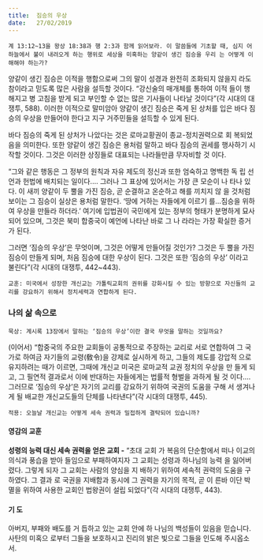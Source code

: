 ```yaml
---
title:  짐승의 우상
date:   27/02/2019
---
```


`계 13:12~13을 왕상 18:38과 행 2:3과 함께 읽어보라. 이 말씀들에 기초할 때, 심지
어 하늘에서 불이 내려오게 하는 행위로 세상을 미혹하는 양같이 생긴 짐승을 우리
는 어떻게 이해해야 하는가?`

양같이 생긴 짐승은 이적을 행함으로써 그의 말이 성경과 완전히 조화되지 않을지
라도 참이라고 믿도록 많은 사람을 설득할 것이다. “강신술의 매개체를 통하여 이적
들이 행해지고 병 고침을 받게 되고 부인할 수 없는 많은 기사들이 나타날 것이다”(각
시대의 대쟁투, 588). 이러한 이적으로 말미암아 양같이 생긴 짐승은 죽게 된 상처를
입은 바다 짐승의 우상을 만들어야 한다고 지구 거주민들을 설득할 수 있게 된다.

바다 짐승의 죽게 된 상처가 나았다는 것은 로마교황권이 종교-정치권력으로 회
복되었음을 의미한다. 또한 양같이 생긴 짐승은 용처럼 말하고 바다 짐승의 권세를
행사하기 시작할 것이다. 그것은 이러한 상징들로 대표되는 나라들만큼 무자비할 것
이다.

“그와 같은 행동은 그 정부의 원칙과 자유 제도의 정신과 또한 엄숙하고 명백한 독
립 선언과 헌법에 배치되는 일이다.… 그러나 그 표상에 있어서는 가장 큰 모순이 나
타나 있다. 이 새끼 양같이 두 뿔을 가진 짐승, 곧 순결하고 온순하고 해를 끼치지 않
을 것처럼 보이는 그 짐승이 실상은 용처럼 말한다. ‘땅에 거하는 자들에게 이르기
를…짐승을 위하여 우상을 만들라 하더라.’ 여기에 입법권이 국민에게 있는 정부의
형태가 분명하게 묘사되어 있으며, 그것은 북미 합중국이 예언에 나타난 바로 그 나
라라는 가장 확실한 증거가 된다.

그러면 ‘짐승의 우상’은 무엇이며, 그것은 어떻게 만들어질 것인가? 그것은 두 뿔을
가진 짐승이 만들게 되며, 처음 짐승에 대한 우상이 된다. 그것은 또한 ‘짐승의 우상’
이라고 불린다”(각 시대의 대쟁투, 442~443).

`교훈: 미국에서 성장한 개신교는 가톨릭교회의 권위를 강화시킬 수 있는 방향으로
자신들의 교리를 강요하기 위해서 정치세력과 연합하게 된다.`

### 나의 삶 속으로

`묵상: 계시록 13장에서 말하는 ‘짐승의 우상’이란 결국 무엇을 말하는 것일까요?`

(이어서) “합중국의 주요한 교회들이 공통적으로 주장하는 교리로 서로 연합하여
그 국가로 하여금 자기들의 교령(敎令)을 강제로 실시하게 하고, 그들의 제도를 강압적
으로 유지하려는 때가 이르면, 그때에 개신교 미국은 로마교적 교권 정치의 우상을 만
들게 되고, 그 필연적 결과로서 이에 반대하는 자들에게는 법률적 형벌을 과하게 될 것
이다.… 그러므로 ‘짐승의 우상’은 자기의 교리를 강요하기 위하여 국권의 도움을 구해
서 생겨나게 될 배교한 개신교도들의 단체를 나타낸다”(각 시대의 대쟁투, 445).

`적용: 오늘날 개신교는 어떻게 세속 권력과 밀접하게 결탁되어 있습니까?`

#### 영감의 교훈

**성령의 능력 대신 세속 권력을 얻은 교회 -** “초대 교회
가 복음의 단순함에서 떠나 이교의 의식과 풍습을 받아
들임으로 부패하여지자 그 교회는 성령과 하나님의 능력
을 잃어버렸다. 그렇게 되자 그 교회는 사람의 양심을 지
배하기 위하여 세속적 권력의 도움을 구하였다. 그 결과
로 국권을 지배함과 동시에 그 권력을 자기의 목적, 곧 이
른바 이단 박멸을 위하여 사용한 교회인 법왕권이 설립
되었다”(각 시대의 대쟁투, 443).

#### 기 도

아버지, 부패와 배도를 거
듭하고 있는 교회 안에 하
나님의 백성들이 있음을
믿습니다. 사탄의 미혹으
로부터 그들을 보호하시고
진리의 밝은 빛으로 그들을
인도해 주시옵소서.